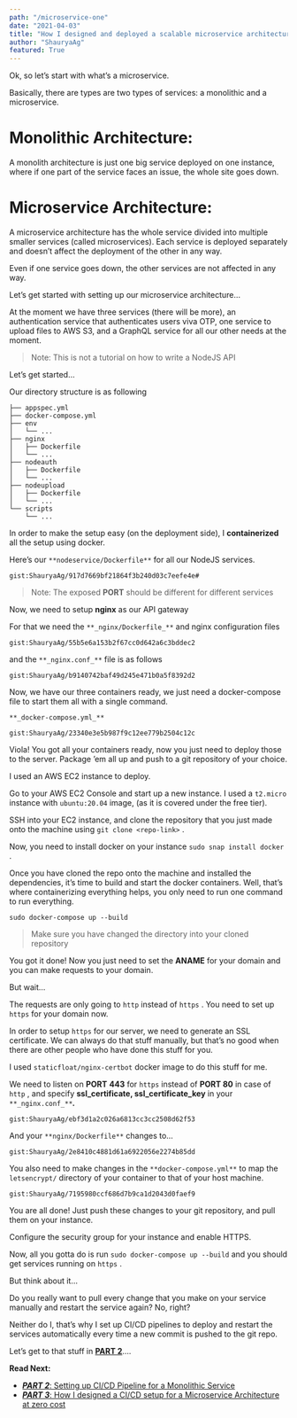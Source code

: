 ```yaml
---
path: "/microservice-one"
date: "2021-04-03"
title: "How I designed and deployed a scalable microservice architecture with limited resources"
author: "ShauryaAg"
featured: True
---
```


Ok, so let’s start with what’s a microservice.

Basically, there are types are two types of services: a monolithic and a microservice.

# **Monolithic Architecture:**

A monolith architecture is just one big service deployed on one instance, where if one part of the service faces an issue, the whole site goes down.

# Microservice Architecture:

A microservice architecture has the whole service divided into multiple smaller services (called microservices). Each service is deployed separately and doesn’t affect the deployment of the other in any way.

Even if one service goes down, the other services are not affected in any way.

Let’s get started with setting up our microservice architecture…

At the moment we have three services (there will be more), an authentication service that authenticates users viva OTP, one service to upload files to AWS S3, and a GraphQL service for all our other needs at the moment.

> Note: This is not a tutorial on how to write a NodeJS API

Let’s get started…

Our directory structure is as following

```
├── appspec.yml
├── docker-compose.yml
├── env
│   └── ...
├── nginx
│   ├── Dockerfile
│   └── ...
├── nodeauth
│   ├── Dockerfile
│   └── ...
├── nodeupload
│   ├── Dockerfile
│   └── ...
└── scripts
    └── ...
```

In order to make the setup easy (on the deployment side), I **containerized** all the setup using docker.

Here’s our `**nodeservice/Dockerfile**` for all our NodeJS services.

`gist:ShauryaAg/917d7669bf21864f3b240d03c7eefe4e#`

> Note: The exposed **PORT** should be different for different services

Now, we need to setup **nginx** as our API gateway

For that we need the `**_nginx/Dockerfile_**` and nginx configuration files

`gist:ShauryaAg/55b5e6a153b2f67cc0d642a6c3bddec2`

and the `**_nginx.conf_**` file is as follows

`gist:ShauryaAg/b9140742baf49d245e471b0a5f8392d2`

Now, we have our three containers ready, we just need a docker-compose file to start them all with a single command.

`**_docker-compose.yml_**`

`gist:ShauryaAg/23340e3e5b987f9c12ee779b2504c12c`

Viola! You got all your containers ready, now you just need to deploy those to the server. Package ’em all up and push to a git repository of your choice.

I used an AWS EC2 instance to deploy.

Go to your AWS EC2 Console and start up a new instance. I used a `t2.micro` instance with `ubuntu:20.04` image, (as it is covered under the free tier).

SSH into your EC2 instance, and clone the repository that you just made onto the machine using `git clone <repo-link>` .

Now, you need to install docker on your instance `sudo snap install docker` .

Once you have cloned the repo onto the machine and installed the dependencies, it’s time to build and start the docker containers. Well, that’s where containerizing everything helps, you only need to run one command to run everything.

```
sudo docker-compose up --build
```

> Make sure you have changed the directory into your cloned repository

You got it done! Now you just need to set the **ANAME** for your domain and you can make requests to your domain.

But wait…

The requests are only going to `http` instead of `https` . You need to set up `https` for your domain now.

In order to setup `https` for our server, we need to generate an SSL certificate. We can always do that stuff manually, but that’s no good when there are other people who have done this stuff for you.

I used `staticfloat/nginx-certbot` docker image to do this stuff for me.

We need to listen on **PORT** **443** for `https` instead of **PORT 80** in case of `http` , and specify **ssl_certificate, ssl_certificate_key** in your `**_nginx.conf_**`**_._**

`gist:ShauryaAg/ebf3d1a2c026a6813cc3cc2508d62f53`

And your `**nginx/Dockerfile**` changes to…

`gist:ShauryaAg/2e8410c4881d61a6922056e2274b85dd`

You also need to make changes in the `**docker-compose.yml**` to map the `letsencrypt/` directory of your container to that of your host machine.

`gist:ShauryaAg/7195980ccf686d7b9ca1d2043d0faef9`

You are all done! Just push these changes to your git repository, and pull them on your instance.

Configure the security group for your instance and enable HTTPS.

Now, all you gotta do is run `sudo docker-compose up --build` and you should get services running on `https` .

But think about it…

Do you really want to pull every change that you make on your service manually and restart the service again? No, right?

Neither do I, that’s why I set up CI/CD pipelines to deploy and restart the services automatically every time a new commit is pushed to the git repo.

Let’s get to that stuff in [**PART 2**](https://medium.com/setting-up-ci-cd-pipeline-for-a-monolithic-service-fe2cd7b009f5)….

**Read Next:**

- [**_PART 2_**: Setting up CI/CD Pipeline for a Monolithic Service](https://medium.com/setting-up-ci-cd-pipeline-for-a-monolithic-service-fe2cd7b009f5)
- [**_PART 3_**: How I designed a CI/CD setup for a Microservice Architecture at zero cost](https://medium.com/how-i-designed-a-ci-cd-setup-for-microservice-architecture-at-zero-cost-34d26b3d7200)
